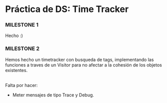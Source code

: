 # Práctica de DS: Time Tracker

### MILESTONE 1
Hecho :)

### MILESTONE 2
Hemos hecho un timetracker con busqueda de tags, implementando las funciones a traves de un Visitor para no afectar a la cohesión de los objetos existentes. 
<br> <br>

Falta por hacer:
- Meter mensajes de tipo Trace y Debug.
